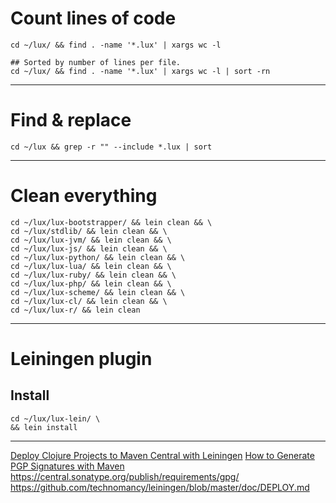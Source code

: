 # Count lines of code

```
cd ~/lux/ && find . -name '*.lux' | xargs wc -l

## Sorted by number of lines per file.
cd ~/lux/ && find . -name '*.lux' | xargs wc -l | sort -rn
```

---

# Find & replace

```
cd ~/lux && grep -r "" --include *.lux | sort
```

---

# Clean everything

```
cd ~/lux/lux-bootstrapper/ && lein clean && \
cd ~/lux/stdlib/ && lein clean && \
cd ~/lux/lux-jvm/ && lein clean && \
cd ~/lux/lux-js/ && lein clean && \
cd ~/lux/lux-python/ && lein clean && \
cd ~/lux/lux-lua/ && lein clean && \
cd ~/lux/lux-ruby/ && lein clean && \
cd ~/lux/lux-php/ && lein clean && \
cd ~/lux/lux-scheme/ && lein clean && \
cd ~/lux/lux-cl/ && lein clean && \
cd ~/lux/lux-r/ && lein clean

```

---

# Leiningen plugin

## Install

```
cd ~/lux/lux-lein/ \
&& lein install
```

---

[Deploy Clojure Projects to Maven Central with Leiningen](https://kpow.io/how-to/deploy-clojure-projects-to-maven-central/)
[How to Generate PGP Signatures with Maven](https://blog.sonatype.com/2010/01/how-to-generate-pgp-signatures-with-maven/)
https://central.sonatype.org/publish/requirements/gpg/
https://github.com/technomancy/leiningen/blob/master/doc/DEPLOY.md

